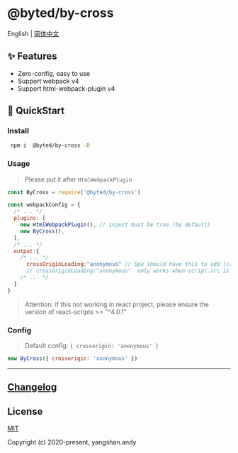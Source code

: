 # @byted/by-cross

English | [简体中文](./README.zh-CN.md)

## ✨ Features

- Zero-config, easy to use
- Support webpack v4
- Support html-webpack-plugin v4

## 🚀 QuickStart

### Install

```bash
 npm i  @byted/by-cross -D
```

### Usage

> Please put it after `HtmlWebpackPlugin`

```js
const ByCross = require('@byted/by-cross')

const webpackConfig = {
  /* ... */
  plugins: [
    new HtmlWebpackPlugin(), // inject must be true (by default)
    new ByCross(),
  ],
  /* ... */
  output:{
    /* ... */
      crossOriginLoading:"anonymous" // Spa should have this to add (crossorigin) to script tag dynamically.
      // crossOriginLoading:"anonymous"  only works when script.src is  different from site's origin
    /* ... */
  }
}
```
> Attention:  if this not working in react project, please ensure the version of react-scripts  >= "^4.0.1"

### Config

> Default config: `{ crossorigin: 'anonymous' }`

```js
new ByCross({ crossorigin: 'anonymous' })
```

---


## [Changelog](./CHANGELOG.md)

## License

[MIT](http://opensource.org/licenses/MIT)

Copyright (c) 2020-present, yangshan.andy

